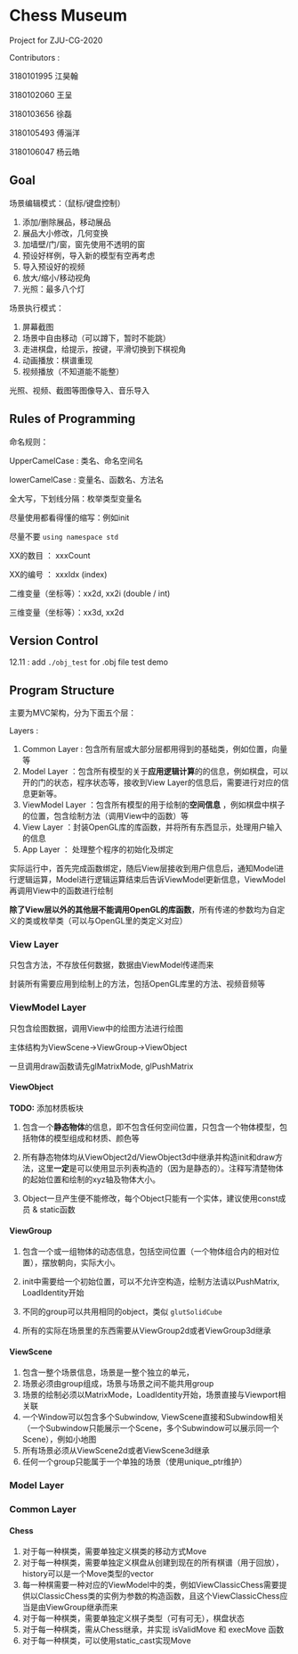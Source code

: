 # Chess Museum

Project for ZJU-CG-2020

Contributors : 

3180101995 江昊翰

3180102060 王呈

3180103656 徐磊

3180105493 傅淄洋

3180106047 杨云皓

## Goal

场景编辑模式：（鼠标/键盘控制）

1. 添加/删除展品，移动展品
2. 展品大小修改，几何变换
3. 加墙壁/门/窗，窗先使用不透明的窗
4. 预设好样例，导入新的模型有空再考虑
5. 导入预设好的视频
6. 放大/缩小/移动视角
7. 光照：最多八个灯



场景执行模式：

1. 屏幕截图
2. 场景中自由移动（可以蹲下，暂时不能跳）
3. 走进棋盘，给提示，按键，平滑切换到下棋视角
4. 动画播放：棋谱重现
5. 视频播放（不知道能不能整）

光照、视频、截图等图像导入、音乐导入



## Rules of Programming

命名规则：

UpperCamelCase : 类名、命名空间名

lowerCamelCase : 变量名、函数名、方法名

全大写，下划线分隔：枚举类型变量名

尽量使用都看得懂的缩写：例如init

尽量不要 `using namespace std`

XX的数目 ： xxxCount

XX的编号 ： xxxIdx (index)

二维变量（坐标等）：xx2d, xx2i (double / int)

三维变量（坐标等）：xx3d, xx2d



## Version Control

12.11 : add `./obj_test` for .obj file test demo



## Program Structure

主要为MVC架构，分为下面五个层：

Layers : 

1. Common Layer : 包含所有层或大部分层都用得到的基础类，例如位置，向量等
2. Model Layer ：包含所有模型的关于**应用逻辑计算**的的信息，例如棋盘，可以开的门的状态，程序状态等，接收到View Layer的信息后，需要进行对应的信息更新等。
3. ViewModel Layer ：包含所有模型的用于绘制的**空间信息** ，例如棋盘中棋子的位置，包含绘制方法（调用View中的函数）等
4. View Layer ：封装OpenGL库的库函数，并将所有东西显示，处理用户输入的信息
5. App Layer ： 处理整个程序的初始化及绑定

实际运行中，首先完成函数绑定，随后View层接收到用户信息后，通知Model进行逻辑运算，Model进行逻辑运算结束后告诉ViewModel更新信息，ViewModel再调用View中的函数进行绘制

**除了View层以外的其他层不能调用OpenGL的库函数**，所有传递的参数均为自定义的类或枚举类（可以与OpenGL里的类定义对应）



### View Layer

只包含方法，不存放任何数据，数据由ViewModel传递而来



封装所有需要应用到绘制上的方法，包括OpenGL库里的方法、视频音频等



### ViewModel Layer

只包含绘图数据，调用View中的绘图方法进行绘图

主体结构为ViewScene->ViewGroup->ViewObject

一旦调用draw函数请先glMatrixMode, glPushMatrix

#### ViewObject

**TODO:**  添加材质板块

1. 包含一个**静态物体**的信息，即不包含任何空间位置，只包含一个物体模型，包括物体的模型组成和材质、颜色等

2. 所有静态物体均从ViewObject2d/ViewObject3d中继承并构造init和draw方法，这里**一定**是可以使用显示列表构造的（因为是静态的）。注释写清楚物体的起始位置和绘制的xyz轴及物体大小。

3. Object一旦产生便不能修改，每个Object只能有一个实体，建议使用const成员 & static函数

#### ViewGroup

1. 包含一个或一组物体的动态信息，包括空间位置（一个物体组合内的相对位置），摆放朝向，实际大小。

2. init中需要给一个初始位置，可以不允许空构造，绘制方法请以PushMatrix, LoadIdentity开始

3. 不同的group可以共用相同的object，类似 `glutSolidCube` 
4. 所有的实际在场景里的东西需要从ViewGroup2d或者ViewGroup3d继承

#### ViewScene

1. 包含一整个场景信息，场景是一整个独立的单元，
2. 场景必须由group组成，场景与场景之间不能共用group
3. 场景的绘制必须以MatrixMode，LoadIdentity开始，场景直接与Viewport相关联
4. 一个Window可以包含多个Subwindow, ViewScene直接和Subwindow相关（一个Subwindow只能展示一个Scene，多个Subwindow可以展示同一个Scene），例如小地图
5. 所有场景必须从ViewScene2d或者ViewScene3d继承
6. 任何一个group只能属于一个单独的场景（使用unique_ptr维护）



### Model Layer



### Common Layer

#### Chess

1. 对于每一种棋类，需要单独定义棋类的移动方式Move
2. 对于每一种棋类，需要单独定义棋盘从创建到现在的所有棋谱（用于回放），history可以是一个Move类型的vector
3. 每一种棋需要一种对应的ViewModel中的类，例如ViewClassicChess需要提供以ClassicChess类的实例为参数的构造函数，且这个ViewClassicChess应当是由ViewGroup继承而来
4. 对于每一种棋类，需要单独定义棋子类型（可有可无），棋盘状态
5. 对于每一种棋类，需从Chess继承，并实现 isValidMove 和 execMove 函数
6. 对于每一种棋类，可以使用static_cast实现Move

